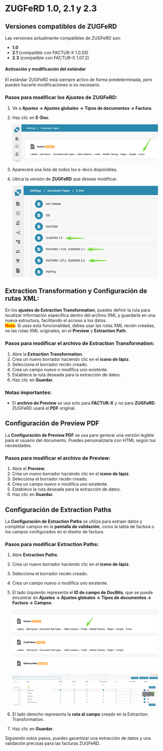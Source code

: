 # ZUGFeRD 1.0, 2.1 y 2.3

## **Versiones compatibles de ZUGFeRD**

Las versiones actualmente compatibles de ZUGFeRD son:

* **1.0**
* **2.1** (compatible con FACTUR-X 1.0.05)
* **2.3** (compatible con FACTUR-X 1.07.2)

#### Activación y modificación del estándar

El estándar ZUGFeRD está siempre activo de forma predeterminada, pero puedes hacerle modificaciones si es necesario.

### **Pasos para modificar los Ajustes de ZUGFeRD:**

1. Ve a **Ajustes → Ajustes globales → Tipos de documentos → Factura**.
2.  Haz clic en **E-Doc**.

    ![](https://raw.githubusercontent.com/Fellow-Consulting-AG/docbits/refs/heads/main/readme/.gitbook/assets/zugferd_1.png)
3. Aparecerá una lista de todos los e-docs disponibles.
4.  Ubica la versión de **ZUGFeRD** que deseas modificar.

    ![](https://raw.githubusercontent.com/Fellow-Consulting-AG/docbits/refs/heads/main/readme/.gitbook/assets/zugferd_2.png)

## **Extraction Transformation y Configuración de rutas XML:**

En los **ajustes de Extraction Transformation**, puedes definir la ruta para localizar información específica dentro del archivo XML y guardarla en una nueva estructura, facilitando el acceso a los datos.\
<mark style="color:red;">**Nota**</mark>: Si usas esta funcionalidad, debes usar las rutas XML recién creadas, no las rutas XML originales, en el **Preview** y **Extraction Path**.

### **Pasos para modificar el archivo de Extraction Transformation:**

1. Abre la **Extraction Transformation**.
2. Crea un nuevo borrador haciendo clic en el **icono de lápiz**.
3. Selecciona el borrador recién creado.
4. Crea un campo nuevo o modifica uno existente.
5. Establece la ruta deseada para la extracción de datos.
6. Haz clic en **Guardar**.

### Notas importantes:

* El **archivo de Preview** se usa solo para **FACTUR-X** y no para **ZUGFeRD**. ZUGFeRD usará el **PDF** original.

## Configuración de Preview PDF

La **Configuración de Preview PDF** se usa para generar una versión legible para el usuario del documento. Puedes personalizarla con HTML según tus necesidades.

### **Pasos para modificar el archivo de Preview:**

1. Abre el **Preview**.
2. Crea un nuevo borrador haciendo clic en el **icono de lápiz**.
3. Selecciona el borrador recién creado.
4. Crea un campo nuevo o modifica uno existente.
5. Establece la ruta deseada para la extracción de datos.
6. Haz clic en **Guardar**.

## Configuración de Extraction Paths

La **Configuración de Extraction Paths** se utiliza para extraer datos y completar campos en la **pantalla de validación**, como la tabla de factura o los campos configurados en el diseño de factura.

### **Pasos para modificar** **Extraction Paths**:

1. Abre **Extraction Paths**.
2. Crea un nuevo borrador haciendo clic en el **icono de lápiz**.
3. Selecciona el borrador recién creado.
4. Crea un campo nuevo o modifica uno existente.
5.  El lado izquierdo representa el **ID de campo de DocBits**, que se puede encontrar en **Ajustes → Ajustes globales → Tipos de documentos → Factura → Campos**.

    ![](https://raw.githubusercontent.com/Fellow-Consulting-AG/docbits/refs/heads/main/readme/.gitbook/assets/zugferd_3.png)

    ![](https://raw.githubusercontent.com/Fellow-Consulting-AG/docbits/refs/heads/main/readme/.gitbook/assets/zugferd_4.png)
6. El lado derecho representa la **ruta al campo** creado en la Extraction Transformation.
7. Haz clic en **Guardar**.

Siguiendo estos pasos, puedes garantizar una extracción de datos y una validación precisas para las facturas ZUGFeRD.
